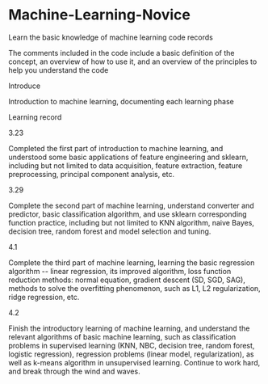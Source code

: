 # Machine-Learning-Novice
Learn the basic knowledge of machine learning code records

The comments included in the code include a basic definition of the concept, an overview of how to use it, and an overview of the principles to help you understand the code

Introduce

Introduction to machine learning, documenting each learning phase

Learning record

3.23

Completed the first part of introduction to machine learning, and understood some basic applications of feature engineering and sklearn, including but not limited to data acquisition, feature extraction, feature preprocessing, principal component analysis, etc.

3.29

Complete the second part of machine learning, understand converter and predictor, basic classification algorithm, and use sklearn corresponding function practice, including but not limited to KNN algorithm, naive Bayes, decision tree, random forest and model selection and tuning.

4.1

Complete the third part of machine learning, learning the basic regression algorithm -- linear regression, its improved algorithm, loss function reduction methods: normal equation, gradient descent (SD, SGD, SAG), methods to solve the overfitting phenomenon, such as L1, L2 regularization, ridge regression, etc.

4.2

Finish the introductory learning of machine learning, and understand the relevant algorithms of basic machine learning, such as classification problems in supervised learning (KNN, NBC, decision tree, random forest, logistic regression), regression problems (linear model, regularization), as well as k-means algorithm in unsupervised learning. Continue to work hard, and break through the wind and waves.
